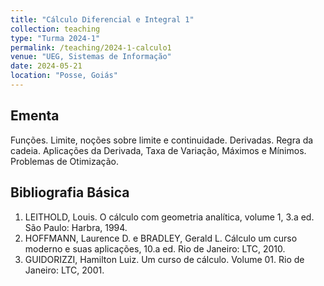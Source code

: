 ```yaml
---
title: "Cálculo Diferencial e Integral 1"
collection: teaching
type: "Turma 2024-1"
permalink: /teaching/2024-1-calculo1
venue: "UEG, Sistemas de Informação"
date: 2024-05-21
location: "Posse, Goiás"
---
```


## Ementa
Funções. Limite, noções sobre limite e continuidade. Derivadas. Regra da cadeia. Aplicações da Derivada, Taxa de Variação, Máximos e Mínimos. Problemas de
Otimização.

## Bibliografia Básica


1. LEITHOLD, Louis. O cálculo com geometria analítica, volume 1, 3.a ed. São Paulo: Harbra, 1994.
2. HOFFMANN, Laurence D. e BRADLEY, Gerald L. Cálculo um curso moderno e suas aplicações, 10.a ed. Rio de Janeiro: LTC, 2010.
3. GUIDORIZZI, Hamilton Luiz. Um curso de cálculo. Volume 01. Rio de Janeiro: LTC, 2001.
